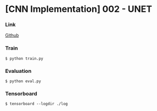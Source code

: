 # [CNN Implementation] 002 - UNET

### Link
[Github](https://github.com/hanyoseob/youtube-002-pytorch-unet)

### Train
    $ python train.py

### Evaluation
    $ python eval.py

### Tensorboard
    $ tensorboard --logdir ./log

